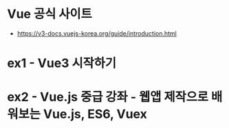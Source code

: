 # Vue 공식 사이트

- https://v3-docs.vuejs-korea.org/guide/introduction.html

# ex1 - Vue3 시작하기

# ex2 - Vue.js 중급 강좌 - 웹앱 제작으로 배워보는 Vue.js, ES6, Vuex
